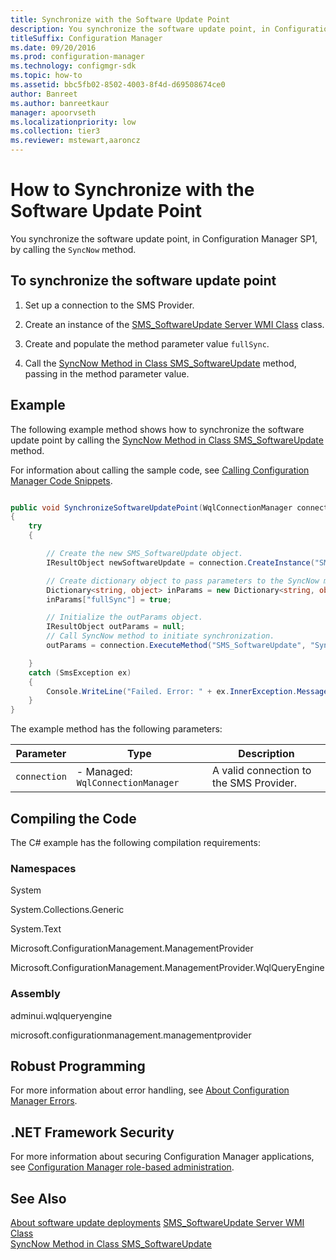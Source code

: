 ```yaml
---
title: Synchronize with the Software Update Point
description: You synchronize the software update point, in Configuration Manager SP1, by calling the SyncNow method.
titleSuffix: Configuration Manager
ms.date: 09/20/2016
ms.prod: configuration-manager
ms.technology: configmgr-sdk
ms.topic: how-to
ms.assetid: bbc5fb02-8502-4003-8f4d-d69508674ce0
author: Banreet
ms.author: banreetkaur
manager: apoorvseth
ms.localizationpriority: low
ms.collection: tier3
ms.reviewer: mstewart,aaroncz 
---
```

# How to Synchronize with the Software Update Point
You synchronize the software update point, in Configuration Manager SP1, by calling the `SyncNow` method.  

## To synchronize the software update point  

1.  Set up a connection to the SMS Provider.  

2.  Create an instance of the [SMS_SoftwareUpdate Server WMI Class](../../develop/reference/sum/sms_softwareupdate-server-wmi-class.md) class.  

3.  Create and populate the method parameter value `fullSync`.  

4.  Call the [SyncNow Method in Class SMS_SoftwareUpdate](../../develop/reference/sum/syncnow-method-in-class-sms_softwareupdate.md) method, passing in the method parameter value.  

## Example  
 The following example method shows how to synchronize the software update point by calling the [SyncNow Method in Class SMS_SoftwareUpdate](../../develop/reference/sum/syncnow-method-in-class-sms_softwareupdate.md) method.  

 For information about calling the sample code, see [Calling Configuration Manager Code Snippets](../../develop/core/understand/calling-code-snippets.md).  

```c#  

public void SynchronizeSoftwareUpdatePoint(WqlConnectionManager connection)   
{  
    try  
    {  

        // Create the new SMS_SoftwareUpdate object.   
        IResultObject newSoftwareUpdate = connection.CreateInstance("SMS_SoftwareUpdate");  

        // Create dictionary object to pass parameters to the SyncNow method.   
        Dictionary<string, object> inParams = new Dictionary<string, object>();  
        inParams["fullSync"] = true;   

        // Initialize the outParams object.   
        IResultObject outParams = null;   
        // Call SyncNow method to initiate synchronization.   
        outParams = connection.ExecuteMethod("SMS_SoftwareUpdate", "SyncNow", inParams);   

    }  
    catch (SmsException ex)   
    {  
        Console.WriteLine("Failed. Error: " + ex.InnerException.Message);   
    }  
}  

```  

 The example method has the following parameters:  

|Parameter|Type|Description|
|---------|----|-----------|
|`connection`|-   Managed: `WqlConnectionManager`|A valid connection to the SMS Provider.|  

## Compiling the Code  
 The C# example has the following compilation requirements:  

### Namespaces  
 System  

 System.Collections.Generic  

 System.Text  

 Microsoft.ConfigurationManagement.ManagementProvider  

 Microsoft.ConfigurationManagement.ManagementProvider.WqlQueryEngine  

### Assembly  
 adminui.wqlqueryengine  

 microsoft.configurationmanagement.managementprovider  

## Robust Programming  
 For more information about error handling, see [About Configuration Manager Errors](../../develop/core/understand/about-configuration-manager-errors.md).  

## .NET Framework Security  
 For more information about securing Configuration Manager applications, see [Configuration Manager role-based administration](../../develop/core/servers/configure/role-based-administration.md).  

## See Also  
 [About software update deployments](about-software-updates-deployments.md)
 [SMS_SoftwareUpdate Server WMI Class](../../develop/reference/sum/sms_softwareupdate-server-wmi-class.md)   
 [SyncNow Method in Class SMS_SoftwareUpdate](../../develop/reference/sum/syncnow-method-in-class-sms_softwareupdate.md)
